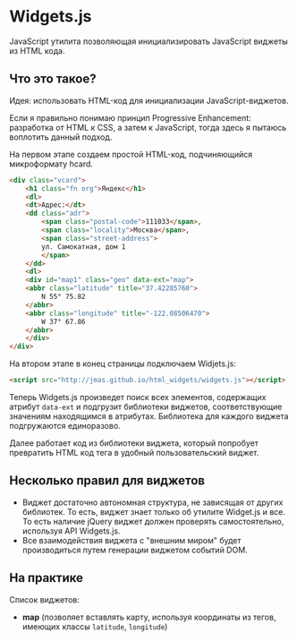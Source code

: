 # Widgets.js

JavaScript утилита позволяющая инициализировать JavaScript виджеты из HTML кода.

## Что это такое?

Идея: использовать HTML-код для инициализации JavaScript-виджетов.

Если я правильно понимаю принцип Progressive Enhancement: разработка от HTML к CSS, а затем к JavaScript, тогда здесь я пытаюсь воплотить данный подход.

На первом этапе создаем простой HTML-код, подчиняющийся микроформату hcard.

```html
<div class="vcard">
    <h1 class="fn org">Яндекс</h1>
    <dl>
	<dt>Адрес:</dt>
	<dd class="adr">
	    <span class="postal-code">111033</span>,
	    <span class="locality">Москва</span>,
	    <span class="street-address">
		ул. Самокатная, дом 1
	    </span>
	</dd>
    <dl>
    <div id="map1" class="geo" data-ext="map">
	<abbr class="latitude" title="37.42285760">
	    N 55° 75.82
	</abbr>
	<abbr class="longitude" title="-122.08506470">
	    W 37° 67.86
	</abbr>
    </div>
</div>
```

На втором этапе в конец страницы подключаем Widjets.js:

```html
<script src="http://jmas.github.io/html_widgets/widgets.js"></script>
```

Теперь Widgets.js произведет поиск всех элементов, содержащих атрибут ``data-ext`` и подгрузит библиотеки виджетов, соответствующие значениям находящимся в атрибутах. Библиотека для каждого виджета подгружаются единоразово.

Далее работает код из библиотеки виджета, который попробует превратить HTML код тега в удобный пользовательский виджет.

## Несколько правил для виджетов

* Виджет достаточно автономная структура, не зависящая от других библиотек. То есть, виджет знает только об утилите Widget.js и все. То есть наличие jQuery виджет должен проверять самостоятельно, используя API Widgets.js.
* Все взаимодействия виджета с "внешним миром" будет производиться путем генерации виджетом событий DOM.

## На практике

Список виджетов:

* **map** (позволяет вставлять карту, используя координаты из тегов, имеющих классы ``latitude``, ``longitude``)

